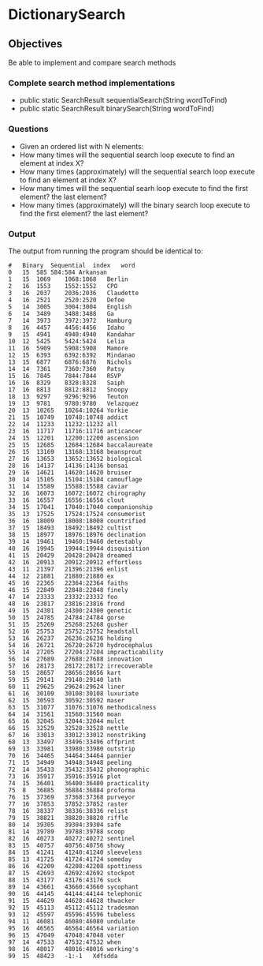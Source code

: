 # DictionarySearch

## Objectives
Be able to implement and compare search methods

### Complete search method implementations
- public static SearchResult sequentialSearch(String wordToFind)
- public static SearchResult binarySearch(String wordToFind)

### Questions
- Given an ordered list with N elements:
 - How many times will the sequential search loop execute to find an element at index X?
 - How many times (approximately) will the sequential search loop execute to find an element at index X?
 - How many times will the sequential searh loop execute to find the first element?  the last element?
 - How many times (approximately) will the binary search loop execute to find the first element? the last element?

### Output
The output from running the program should be identical to:
```
#	Binary	Sequential	index	word
0	15	585	584:584	Arkansan
1	15	1069	1068:1068	Berlin
2	16	1553	1552:1552	CPO
3	16	2037	2036:2036	Claudette
4	16	2521	2520:2520	Defoe
5	14	3005	3004:3004	English
6	14	3489	3488:3488	Ga
7	14	3973	3972:3972	Hamburg
8	16	4457	4456:4456	Idaho
9	15	4941	4940:4940	Kandahar
10	12	5425	5424:5424	Lelia
11	16	5909	5908:5908	Mamore
12	15	6393	6392:6392	Mindanao
13	15	6877	6876:6876	Nichols
14	14	7361	7360:7360	Patsy
15	16	7845	7844:7844	RSVP
16	16	8329	8328:8328	Saiph
17	16	8813	8812:8812	Snoopy
18	13	9297	9296:9296	Teuton
19	13	9781	9780:9780	Velazquez
20	13	10265	10264:10264	Yorkie
21	15	10749	10748:10748	addict
22	14	11233	11232:11232	all
23	16	11717	11716:11716	anticancer
24	15	12201	12200:12200	ascension
25	15	12685	12684:12684	baccalaureate
26	15	13169	13168:13168	beansprout
27	16	13653	13652:13652	biological
28	16	14137	14136:14136	bonsai
29	16	14621	14620:14620	bruiser
30	14	15105	15104:15104	camouflage
31	14	15589	15588:15588	caviar
32	16	16073	16072:16072	chirography
33	16	16557	16556:16556	clout
34	15	17041	17040:17040	companionship
35	13	17525	17524:17524	consumerist
36	16	18009	18008:18008	countrified
37	15	18493	18492:18492	cultist
38	15	18977	18976:18976	declination
39	14	19461	19460:19460	detestably
40	16	19945	19944:19944	disquisition
41	15	20429	20428:20428	dreamed
42	16	20913	20912:20912	effortless
43	11	21397	21396:21396	enlist
44	12	21881	21880:21880	ex
45	16	22365	22364:22364	faiths
46	15	22849	22848:22848	finely
47	14	23333	23332:23332	foo
48	16	23817	23816:23816	frond
49	15	24301	24300:24300	genetic
50	15	24785	24784:24784	gorse
51	15	25269	25268:25268	gusher
52	16	25753	25752:25752	headstall
53	16	26237	26236:26236	holding
54	16	26721	26720:26720	hydrocephalus
55	14	27205	27204:27204	impracticability
56	14	27689	27688:27688	innovation
57	16	28173	28172:28172	irrecoverable
58	15	28657	28656:28656	kart
59	15	29141	29140:29140	lath
60	11	29625	29624:29624	liner
61	16	30109	30108:30108	luxuriate
62	15	30593	30592:30592	maser
63	15	31077	31076:31076	methodicalness
64	14	31561	31560:31560	moan
65	16	32045	32044:32044	mulct
66	15	32529	32528:32528	nettle
67	16	33013	33012:33012	nonstriking
68	13	33497	33496:33496	offprint
69	13	33981	33980:33980	outstrip
70	16	34465	34464:34464	pannier
71	15	34949	34948:34948	peeling
72	14	35433	35432:35432	phonographic
73	16	35917	35916:35916	plot
74	15	36401	36400:36400	practicality
75	8	36885	36884:36884	proforma
76	15	37369	37368:37368	purveyor
77	16	37853	37852:37852	raster
78	16	38337	38336:38336	relist
79	15	38821	38820:38820	riffle
80	14	39305	39304:39304	safe
81	14	39789	39788:39788	scoop
82	16	40273	40272:40272	sentinel
83	15	40757	40756:40756	showy
84	15	41241	41240:41240	sleeveless
85	13	41725	41724:41724	someday
86	16	42209	42208:42208	spottiness
87	15	42693	42692:42692	stockpot
88	15	43177	43176:43176	suck
89	14	43661	43660:43660	sycophant
90	16	44145	44144:44144	telephonic
91	15	44629	44628:44628	thwacker
92	15	45113	45112:45112	tradesman
93	12	45597	45596:45596	tubeless
94	11	46081	46080:46080	undulate
95	16	46565	46564:46564	variation
96	15	47049	47048:47048	voter
97	14	47533	47532:47532	when
98	16	48017	48016:48016	working's
99	15	48423	-1:-1	Xdfsdda
```
